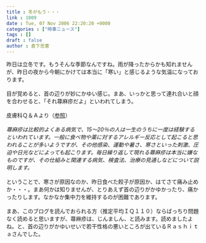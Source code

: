 ```yaml
---
title : 冬がもう・・・
link : 1009
date : Tue, 07 Nov 2006 22:20:20 +0000
categories : ["時事ニュース"]
tags : []
draft : false
author : 倉下忠憲
---
```


昨日は立冬です。もうそんな季節なんですね。雨が降ったからかも知れませんが、昨日の夜から今朝にかけては本当に「寒い」と感じるような気温になっております。<BR><BR>目が覚めると、首の辺りが妙にかゆい感じ。まあ、いっかと思って連れ合いと顔を合わせると、「それ蕁麻疹だよ」といわれてしまう。<BR><BR>皮膚科Ｑ＆Ａより（<A HREF="http://www.dermatol.or.jp/QandA/jinma/contents.html" TARGET="_blank">参照</A>）<BR><BR><I>蕁麻疹は比較的よくある病気で、15～20％の人は一生のうちに一度は経験するといわれています。一般に食べ物や薬に対するアレルギー反応として起こると思われることが多いようですが、その他感染、運動や暑さ、寒さといった刺激、圧迫や日光などによっても起こります。毎日繰り返して現れる蕁麻疹は本当に嫌なものですが、その仕組みと関連する病気、検査法、治療の見通しなどについて説明します。</I><BR><BR>ということで、寒さが原因なのか、昨日食べた餃子が原因か、はてさて痛み止めか・・・。まあ何かは知りませんが、とりあえず首の辺りがかゆかったり、痛かったりします。なかなか集中力を維持するのが困難であります。<BR><BR>まあ、このブログを読んでおられる方（推定平均ＩＱ１１０）ならばっちり問題なく読めると思いますが、蕁麻疹は、じんましん、と読みます。読めましたよね。と、首の辺りがかゆいせいで若干性格の悪いところが出ているＲａｓｈｉｔａさんでした。<BR><br><br>
